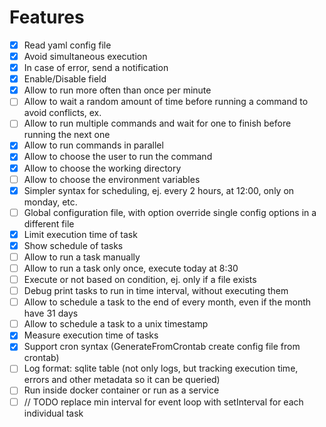 # Features

- [x] Read yaml config file
- [x] Avoid simultaneous execution
- [x] In case of error, send a notification
- [x] Enable/Disable field
- [x] Allow to run more often than once per minute
- [ ] Allow to wait a random amount of time before running a command to avoid conflicts, ex. 
- [ ] Allow to run multiple commands and wait for one to finish before running the next one
- [x] Allow to run commands in parallel
- [x] Allow to choose the user to run the command
- [x] Allow to choose the working directory
- [ ] Allow to choose the environment variables
- [x] Simpler syntax for scheduling, ej. every 2 hours, at 12:00, only on monday, etc.
- [ ] Global configuration file, with option override single config options in a different file
- [x] Limit execution time of task
- [x] Show schedule of tasks
- [ ] Allow to run a task manually
- [ ] Allow to run a task only once, execute today at 8:30
- [ ] Execute or not based on condition, ej. only if a file exists
- [ ] Debug print tasks to run in time interval, without executing them
- [ ] Allow to schedule a task to the end of every month, even if the month have 31 days
- [ ] Allow to schedule a task to a unix timestamp
- [x] Measure execution time of tasks
- [x] Support cron syntax (GenerateFromCrontab create config file from crontab)
- [ ] Log format: sqlite table (not only logs, but tracking execution time, errors and other metadata so it can be queried)
- [ ] Run inside docker container or run as a service
- [ ] // TODO replace min interval for event loop with setInterval for each individual task